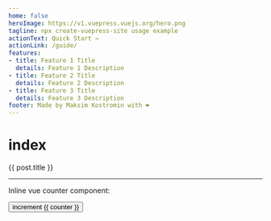 ```yaml
---
home: false
heroImage: https://v1.vuepress.vuejs.org/hero.png
tagline: npx create-vuepress-site usage example
actionText: Quick Start →
actionLink: /guide/
features:
- title: Feature 1 Title
  details: Feature 1 Description
- title: Feature 2 Title
  details: Feature 2 Description
- title: Feature 3 Title
  details: Feature 3 Description
footer: Made by Maksim Kostromin with ❤️
---
```


# index

<!--
<pre style="background: transparent">
  $paginations: {{ $paginations }}
</pre>

---
-->

<ul>
  <li v-for="post in $allPostsInDescendingOrder">
    <router-link :to="post.path" :key="post.sortBy">{{ post.title }}</router-link>
  </li>
</ul>

<style>
  ul {
    list-style-type: none;
    padding: 0;
  }
</style>

<!--
<pre style="background: transparent">
  posts: {{ $allPostsInDescendingOrder }}
</pre>
-->

---

Inline vue counter component:

<span>
<button @click="increment()">increment {{ counter }}</button>
</span>

<script>
export default {
  data () {
    return {
      counter: 0,
    };
  },
  methods: {
    increment() {
      this.counter++;
    }
  },
}
</script>
